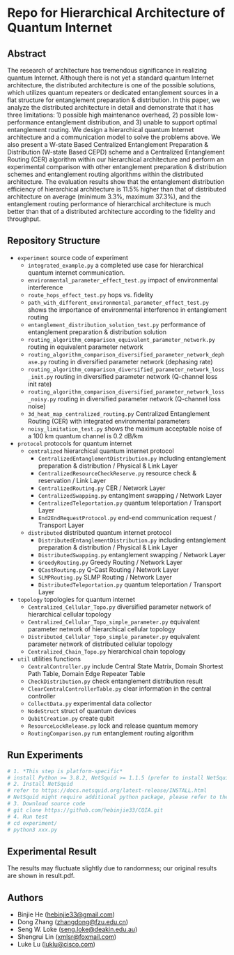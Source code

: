 # Repo for Hierarchical Architecture of Quantum Internet
## Abstract
The research of architecture has tremendous significance in realizing quantum Internet. Although there is not yet a standard quantum Internet architecture, the distributed architecture is one of the possible solutions, which utilizes quantum repeaters or dedicated entanglement sources in a flat structure for entanglement preparation & distribution. In this paper, we analyze the distributed architecture in detail and demonstrate that it has three limitations: 1) possible high maintenance overhead, 2) possible low-performance entanglement distribution, and 3) unable to support optimal entanglement routing. We design a hierarchical quantum Internet architecture and a communication model to solve the problems above. We also present a W-state Based Centralized Entanglement Preparation & Distribution (W-state Based CEPD) scheme and a Centralized Entanglement Routing (CER) algorithm within our hierarchical architecture and perform an experimental comparison with other entanglement preparation & distribution schemes and entanglement routing algorithms within the distributed architecture. The evaluation results show that the entanglement distribution efficiency of hierarchical architecture is 11.5% higher than that of distributed architecture on average (minimum 3.3%, maximum 37.3%), and the entanglement routing performance of hierarchical architecture is much better than that of a distributed architecture according to the fidelity and throughput.
## Repository Structure
- `experiment`                   source code of experiment
	+ `integrated_example.py`    a completed use case for hierarchical quantum internet communication.
	+ `environmental_parameter_effect_test.py` impact of environmental interference
	+ `route_hops_effect_test.py`     hops vs. fidelity
	+ `path_with_different_environmental_parameter_effect_test.py` shows the importance of environmental interference in entanglement routing
	+ `entanglement_distribution_solution_test.py` performance of entanglement preparation & distribution solution
	+ `routing_algorithm_comparison_equivalent_parameter_network.py` routing in equivalent parameter network
	+ `routing_algorithm_comparison_diversified_parameter_network_dephase.py` routing in diversified parameter network (dephasing rate)
	+ `routing_algorithm_comparison_diversified_parameter_network_loss_init.py` routing in diversified parameter network (Q-channel loss init rate)
	+ `routing_algorithm_comparison_diversified_parameter_network_loss_noisy.py` routing in diversified parameter network (Q-channel loss noise)
	+ `3d_heat_map_centralized_routing.py` Centralized Entanglement Routing (CER) with integrated environmental parameters
	+ `noisy_limitation_test.py` shows the maximum acceptable noise
of a 100 km quantum channel is 0.2 dB/km
- `protocol`                     protocols for quantum internet
	+ `centralized`                hierarchical quantum internet protocol
		* `CentralizedEntanglementDistribution.py` including entanglement preparation & distribution / Physical & Link Layer
		* `CentralizedResourceCheckReserve.py` resource check & reservation / Link Layer
		* `CentralizedRouting.py` CER / Network Layer
		* `CentralizedSwapping.py` entanglment swapping / Network Layer
		* `CentralizedTeleportation.py` quantum teleportation / Transport Layer
		* `End2EndRequestProtocol.py` end-end communication request / Transport Layer
	+ `distributed`                distributed quantum internet protocol
		* `DistributedEntanglementDistribution.py` including entanglement preparation & distribution / Physical & Link Layer
		* `DistributedSwapping.py` entanglement swapping / Network Layer
		* `GreedyRouting.py` Greedy Routing / Network Layer
		* `QCastRouting.py` Q-Cast Routing / Network Layer
		* `SLMPRouting.py` SLMP Routing / Network Layer
		* `DistributedTeleportation.py` quantum teleportation / Transport Layer
- `topology`                     topologies for quantum internet
	+ `Centralized_Cellular_Topo.py` diversified parameter network of hierarchical cellular topology
	+ `Centralized_Cellular_Topo_simple_parameter.py` equivalent parameter network of hierarchical cellular topology
	+ `Distributed_Cellular_Topo_simple_parameter.py` equivalent parameter network of distributed cellular topology
	+ `Centralized_Chain_Topo.py` hierarchical chain topology
- `util`                         utilities functions
	+ `CentralController.py` include Central State Matrix, Domain Shortest Path Table, Domain Edge Repeater Table
	+ `CheckDistribution.py` check entanglement distribution result
	+ `ClearCentralControllerTable.py` clear information in the central controller
	+ `CollectData.py` experimental data collector
	+ `NodeStruct` struct of quantum devices
	+ `QubitCreation.py` create qubit
	+ `ResourceLockRelease.py` lock and release quantum memory
	+ `RoutingComparison.py` run entanglement routing algorithm
## Run Experiments
```bash
# 1. *This step is platform-specific* 
# install Python >= 3.8.2, NetSquid >= 1.1.5 (prefer to install NetSquid 1.1.5)
# 2. Install NetSquid
# refer to https://docs.netsquid.org/latest-release/INSTALL.html
# NetSquid might require additional python package, please refer to the UserBook of NetSquid
# 3. Download source code
# git clone https://github.com/hebinjie33/CQIA.git
# 4. Run test
# cd experiment/
# python3 xxx.py
```
## Experimental Result
The results may fluctuate slightly due to randomness; our original results are shown in result.pdf.
## Authors
- Binjie He (hebinjie33@gmail.com)
- Dong Zhang (zhangdong@fzu.edu.cn)
- Seng W. Loke (seng.loke@deakin.edu.au)
- Shengrui Lin (xmlsr@foxmail.com)
- Luke Lu (luklu@cisco.com)